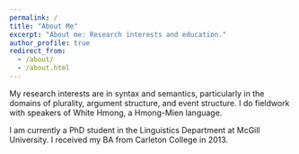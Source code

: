 ```yaml
---
permalink: /
title: "About Me"
excerpt: "About me: Research interests and education."
author_profile: true
redirect_from: 
  - /about/
  - /about.html
---
```


My research interests are in syntax and semantics, particularly in the domains of plurality, argument structure, and event structure. I do fieldwork with speakers of White Hmong, a Hmong-Mien language. 

I am currently a PhD student in the Linguistics Department at McGill University. I received my BA from Carleton College in 2013. 